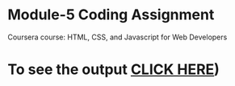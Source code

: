 
# Module-5 Coding Assignment

Coursera course: HTML, CSS, and Javascript for Web Developers

# To see the output [CLICK HERE](https://rishinathhks.github.io/html-css/module-5/index.html))
